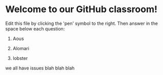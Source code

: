 # Welcome to our GitHub classroom!

Edit this file by clicking the 'pen' symbol to the right.
Then answer in the space below each question:

1. Aous

2. Alomari

3. lobster


we all have issues blah blah blah
